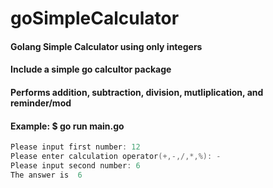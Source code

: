 # goSimpleCalculator
#### Golang Simple Calculator using only integers
#### Include a simple go calcultor package
#### Performs addition, subtraction, division, mutliplication, and reminder/mod
#### Example: $ go run main.go
```go
Please input first number: 12
Please enter calculation operator(+,-,/,*,%): -
Please input second number: 6
The answer is  6
```
